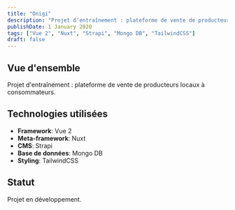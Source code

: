 ```yaml
---
title: "Onigi"
description: "Projet d'entraînement : plateforme de vente de producteurs locaux à consommateurs"
publishDate: 1 January 2020
tags: ["Vue 2", "Nuxt", "Strapi", "Mongo DB", "TailwindCSS"]
draft: false
---
```


## Vue d'ensemble

Projet d'entraînement : plateforme de vente de producteurs locaux à consommateurs.

## Technologies utilisées

- **Framework**: Vue 2
- **Meta-framework**: Nuxt
- **CMS**: Strapi
- **Base de données**: Mongo DB
- **Styling**: TailwindCSS

## Statut

Projet en développement.
